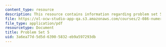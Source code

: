 ```yaml
---
content_type: resource
description: This resource contains information regarding problem set 5.
file: https://ol-ocw-studio-app-qa.s3.amazonaws.com/courses/2-086-numerical-computation-for-mechanical-engineers-fall-2012/3a6ea77d5d5d63905832eb9a597293db_MIT2_086F12_pset5.pdf
file_type: application/pdf
resourcetype: Document
title: Problem Set 5
uid: 3a6ea77d-5d5d-6390-5832-eb9a597293db
---
```

